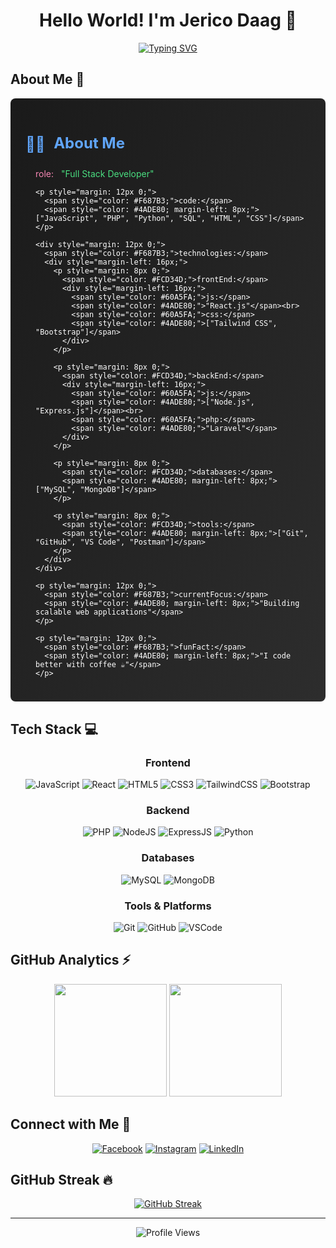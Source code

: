 <div align="center">
  
# Hello World! I'm Jerico Daag 👋
  
[![Typing SVG](https://readme-typing-svg.herokuapp.com?font=Fira+Code&size=25&duration=3000&pause=1000&color=2F81F7&center=true&vCenter=true&random=false&width=600&lines=Full+Stack+Developer+%F0%9F%92%BB;Software+Engineer+%F0%9F%9A%80;Code+Enthusiast+%F0%9F%92%A1;Always+Learning%2C+Always+Growing+%F0%9F%8C%B1)](https://git.io/typing-svg)

</div>

## About Me 🎯
<div style="background: linear-gradient(to bottom right, #1a1a1a, #2d2d2d); border-radius: 8px; padding: 24px; color: white; max-width: 800px; margin: 0 auto;">
  <h2 style="color: #60A5FA; font-size: 24px; font-weight: bold; margin-bottom: 24px;">
    <span style="display: inline-block; vertical-align: middle; margin-right: 8px;">👨‍💻</span>
    About Me
  </h2>
  
  <div style="margin-left: 16px;">
    <p style="margin: 12px 0;">
      <span style="color: #F687B3;">role:</span>
      <span style="color: #4ADE80; margin-left: 8px;">"Full Stack Developer"</span>
    </p>
    
    <p style="margin: 12px 0;">
      <span style="color: #F687B3;">code:</span>
      <span style="color: #4ADE80; margin-left: 8px;">["JavaScript", "PHP", "Python", "SQL", "HTML", "CSS"]</span>
    </p>
    
    <div style="margin: 12px 0;">
      <span style="color: #F687B3;">technologies:</span>
      <div style="margin-left: 16px;">
        <p style="margin: 8px 0;">
          <span style="color: #FCD34D;">frontEnd:</span>
          <div style="margin-left: 16px;">
            <span style="color: #60A5FA;">js:</span>
            <span style="color: #4ADE80;">"React.js"</span><br>
            <span style="color: #60A5FA;">css:</span>
            <span style="color: #4ADE80;">["Tailwind CSS", "Bootstrap"]</span>
          </div>
        </p>
        
        <p style="margin: 8px 0;">
          <span style="color: #FCD34D;">backEnd:</span>
          <div style="margin-left: 16px;">
            <span style="color: #60A5FA;">js:</span>
            <span style="color: #4ADE80;">["Node.js", "Express.js"]</span><br>
            <span style="color: #60A5FA;">php:</span>
            <span style="color: #4ADE80;">"Laravel"</span>
          </div>
        </p>
        
        <p style="margin: 8px 0;">
          <span style="color: #FCD34D;">databases:</span>
          <span style="color: #4ADE80; margin-left: 8px;">["MySQL", "MongoDB"]</span>
        </p>
        
        <p style="margin: 8px 0;">
          <span style="color: #FCD34D;">tools:</span>
          <span style="color: #4ADE80; margin-left: 8px;">["Git", "GitHub", "VS Code", "Postman"]</span>
        </p>
      </div>
    </div>
    
    <p style="margin: 12px 0;">
      <span style="color: #F687B3;">currentFocus:</span>
      <span style="color: #4ADE80; margin-left: 8px;">"Building scalable web applications"</span>
    </p>
    
    <p style="margin: 12px 0;">
      <span style="color: #F687B3;">funFact:</span>
      <span style="color: #4ADE80; margin-left: 8px;">"I code better with coffee ☕"</span>
    </p>
  </div>
</div>

## Tech Stack 💻

<div align="center">

### Frontend
![JavaScript](https://img.shields.io/badge/JavaScript-F7DF1E?style=for-the-badge&logo=javascript&logoColor=black)
![React](https://img.shields.io/badge/React-20232A?style=for-the-badge&logo=react&logoColor=61DAFB)
![HTML5](https://img.shields.io/badge/HTML5-E34F26?style=for-the-badge&logo=html5&logoColor=white)
![CSS3](https://img.shields.io/badge/CSS3-1572B6?style=for-the-badge&logo=css3&logoColor=white)
![TailwindCSS](https://img.shields.io/badge/Tailwind_CSS-38B2AC?style=for-the-badge&logo=tailwind-css&logoColor=white)
![Bootstrap](https://img.shields.io/badge/Bootstrap-563D7C?style=for-the-badge&logo=bootstrap&logoColor=white)

### Backend
![PHP](https://img.shields.io/badge/PHP-777BB4?style=for-the-badge&logo=php&logoColor=white)
![NodeJS](https://img.shields.io/badge/Node.js-43853D?style=for-the-badge&logo=node.js&logoColor=white)
![ExpressJS](https://img.shields.io/badge/Express.js-404D59?style=for-the-badge)
![Python](https://img.shields.io/badge/Python-14354C?style=for-the-badge&logo=python&logoColor=white)

### Databases
![MySQL](https://img.shields.io/badge/MySQL-00000F?style=for-the-badge&logo=mysql&logoColor=white)
![MongoDB](https://img.shields.io/badge/MongoDB-4EA94B?style=for-the-badge&logo=mongodb&logoColor=white)

### Tools & Platforms
![Git](https://img.shields.io/badge/Git-F05032?style=for-the-badge&logo=git&logoColor=white)
![GitHub](https://img.shields.io/badge/GitHub-100000?style=for-the-badge&logo=github&logoColor=white)
![VSCode](https://img.shields.io/badge/Visual_Studio_Code-0078D4?style=for-the-badge&logo=visual%20studio%20code&logoColor=white)
</div>

## GitHub Analytics ⚡
<div align="center">
  <img height="180em" src="https://github-readme-stats.vercel.app/api?username=jericodaag&show_icons=true&theme=tokyonight" />
  <img height="180em" src="https://github-readme-stats.vercel.app/api/top-langs/?username=jericodaag&layout=compact&theme=tokyonight" />
</div>

## Connect with Me 🤝
<div align="center">
  
[![Facebook](https://img.shields.io/badge/Facebook-1877F2?style=for-the-badge&logo=facebook&logoColor=white)](https://www.facebook.com/DaagEco/)
[![Instagram](https://img.shields.io/badge/Instagram-E4405F?style=for-the-badge&logo=instagram&logoColor=white)](https://www.instagram.com/ecodaag/)
[![LinkedIn](https://img.shields.io/badge/LinkedIn-0077B5?style=for-the-badge&logo=linkedin&logoColor=white)](https://www.linkedin.com/in/jerico-daag)

</div>

## GitHub Streak 🔥
<div align="center">
  
[![GitHub Streak](https://github-readme-streak-stats.herokuapp.com/?user=jericodaag&theme=tokyonight)](https://git.io/streak-stats)

</div>

---

<div align="center">
  <img src="https://komarev.com/ghpvc/?username=jericodaag&color=blue&style=for-the-badge" alt="Profile Views" />
</div>
